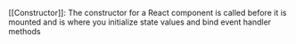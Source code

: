  [[Constructor]]: The constructor for a React component is called before it is mounted and is where you initialize state values and bind event handler methods